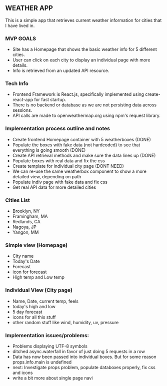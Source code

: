 ## WEATHER APP
This is a simple app that retrieves current weather information for cities that I have lived in.

### MVP GOALS
- Site has a Homepage that shows the basic weather info for 5 different cities.
- User can click on each city to display an individual page with more details.
- Info is retrieved from an updated API resource.

### Tech Info
- Frontend Framework is React.js, specifically implemented using create-react-app for fast startup.
- There is no backend or database as we are not persisting data across sessions.
- API calls are made to openweathermap.org using npm's request library.

### Implementation process outline and notes
- Create frontend Homepage container with 5 weatherboxes (DONE)
- Populate the boxes with fake data (not hardcoded) to see that everything is going smooth (DONE)
- Create API retrieval methods and make sure the data lines up (DONE)
- Populate boxes with real data and fix the css
- Create template for individual city page (DONT NEED)
- We can re-use the same weatherbox component to show a more detailed view, depending on path
- Populate indiv page with fake data and fix css
- Get real API data for more detailed cities

### Cities List
- Brooklyn, NY
- Framingham, MA
- Redlands, CA
- Nagoya, JP
- Yangon, MM

### Simple view (Homepage)
- City name
- Today's Date
- Forecast
- icon for forecast
- High temp and Low temp

### Individual View (City page)
- Name, Date, current temp, feels
- today's high and low
- 5 day forecast
- icons for all this stuff
- other random stuff like wind, humidity, uv, pressure


### Implementation issues/problems:
- Problems displaying UTF-8 symbols
- ditched async.waterfall in favor of just doing 5 requests in a row
- Data has now been passed into individual boxes. But for some reason props.info.main is undefined
- next: Investigate props problem, populate databoxes properly, fix css and icons
- write a bit more about single page navi
